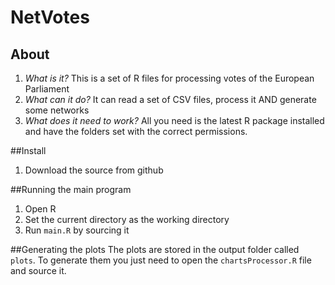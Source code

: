 # NetVotes
## About
1. *What is it?* This is a set of R files for processing votes of the European Parliament
2. *What can it do?* It can read a set of CSV files, process it AND generate some networks
3. *What does it need to work?* All you need is the latest R package installed and have the folders set with the correct permissions. 

##Install
1. Download the source from github

##Running the main program
1. Open R
2. Set the current directory as the working directory
3. Run `main.R` by sourcing it

##Generating the plots
The plots are stored in the output folder called `plots`. To generate them you just need to open the `chartsProcessor.R` file and source it.
